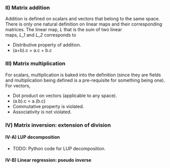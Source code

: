 ### II) Matrix addition

Addition is defined on scalars and vectors that belong to the same space. There is only one natural definition on linear maps and their corresponding matrices. The linear map, _L_ that is the sum of two linear maps, _L_1_ and _L_2_ corresponds to 

- Distributive property of addition.
- (a+b).c = a.c + b.c

### III) Matrix multiplication

For scalars, multiplication is baked into the definition (since they are fields and multiplication being defined is a pre-requisite for something being one). For vectors, 

- Dot product on vectors (applicable to any space).
- (a.b).c = a.(b.c)
- Commutative property is violated.
- Associativity is not violated.

### IV) Matrix inversion: extension of division

#### IV-A) LUP decomposition

- TODO: Python code for LUP decomposition.

#### IV-B) Linear regression: pseudo inverse
